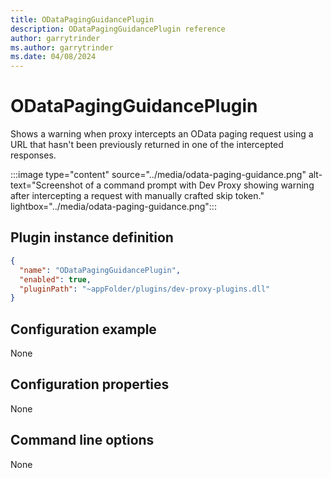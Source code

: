 ```yaml
---
title: ODataPagingGuidancePlugin
description: ODataPagingGuidancePlugin reference
author: garrytrinder
ms.author: garrytrinder
ms.date: 04/08/2024
---
```


# ODataPagingGuidancePlugin

Shows a warning when proxy intercepts an OData paging request using a URL that hasn't been previously returned in one of the intercepted responses.

:::image type="content" source="../media/odata-paging-guidance.png" alt-text="Screenshot of a command prompt with Dev Proxy showing warning after intercepting a request with manually crafted skip token." lightbox="../media/odata-paging-guidance.png":::

## Plugin instance definition

```json
{
  "name": "ODataPagingGuidancePlugin",
  "enabled": true,
  "pluginPath": "~appFolder/plugins/dev-proxy-plugins.dll"
}
```

## Configuration example

None

## Configuration properties

None

## Command line options

None
